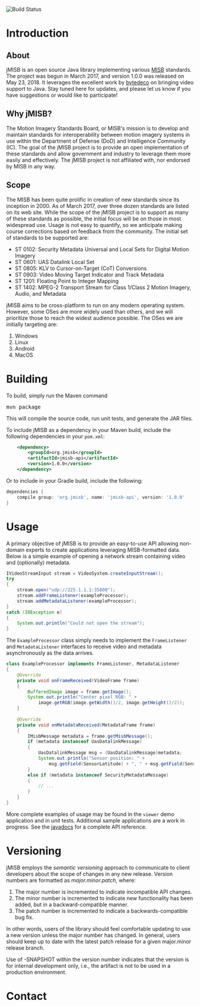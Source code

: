 ![Build Status](https://travis-ci.com/WestRidgeSystems/jmisb.svg?branch=develop)

# Introduction

## About

jMISB is an open source Java library implementing various 
[MISB](http://www.gwg.nga.mil/misb/ "MISB home page") standards. The
project was begun in March 2017, and version 1.0.0 was released on 
May 23, 2018. It leverages the excellent work by 
[bytedeco](https://github.com/bytedeco) on bringing video support to Java.
Stay tuned here for updates, and please let us know if you have suggestions
or would like to participate!

## Why jMISB?

The Motion Imagery Standards Board, or MISB's mission is to develop and 
maintain standards for interoperability between motion imagery systems in use 
within the Department of Defense (DoD) and Intelligence Community (IC).
The goal of the jMISB project is to provide an open implementation of 
these standards and allow government and industry to leverage them more easily 
and effectively. The jMISB project is not affiliated with, nor endorsed by 
MISB in any way.

## Scope

The MISB has been quite prolific in creation of new standards since its 
inception in 2000. As of March 2017, over three dozen standards are listed
on its web site. While the scope of the jMISB project is to support as many of
these standards as possible, the initial focus will be on those
in most widespread use. Usage is not easy to quantify, so we anticipate 
making course corrections based on feedback from the community. The initial
set of standards to be supported are:

* ST 0102: Security Metadata Universal and Local Sets for Digital Motion
           Imagery
* ST 0601: UAS Datalink Local Set
* ST 0805: KLV to Cursor-on-Target (CoT) Conversions
* ST 0903: Video Moving Target Indicator and Track Metadata
* ST 1201: Floating Point to Integer Mapping
* ST 1402: MPEG-2 Transport Stream for Class 1/Class 2 Motion Imagery, Audio,
           and Metadata

jMISB aims to be cross-platform to run on any modern operating system. However,
some OSes are more widely used than others, and we will prioritize those to
reach the widest audience possible. The OSes we are initially targeting are:

1. Windows
2. Linux
3. Android
4. MacOS

# Building

To build, simply run the Maven command
<pre>
mvn package
</pre>
This will compile the source code, run unit tests, and generate the JAR files.

To include jMISB as a dependency in your Maven build, include the following dependencies in
your <code>pom.xml</code>:
```xml
    <dependency>
        <groupId>org.jmisb</groupId>
        <artifactId>jmisb-api</artifactId>
        <version>1.0.0</version>
    </dependency>
```
Or to include in your Gradle build, include the following:
```groovy
dependencies {
    compile group: 'org.jmisb', name: 'jmisb-api', version: '1.0.0'
}
```

# Usage

A primary objective of jMISB is to provide an easy-to-use API allowing 
non-domain experts to create applications leveraging MISB-formatted data.
Below is a simple example of opening a network stream containing video
and (optionally) metadata.

```java
IVideoStreamInput stream = VideoSystem.createInputStream();
try 
{
    stream.open("udp://225.1.1.1:35800");
    stream.addFrameListener(exampleProcessor);
    stream.addMetadataListener(exampleProcessor);
}
catch (IOException e)
{
    System.out.println("Could not open the stream");
}
```

The <code>ExampleProcessor</code> class simply needs to implement the
<code>FrameListener</code> and <code>MetadataListener</code> interfaces
to receive video and metadata asynchronously as the data arrives.

```java
class ExampleProcessor implements FrameListener, MetadataListener
{
    @Override
    private void onFrameReceived(VideoFrame frame)
    {
        BufferedImage image = frame.getImage();
        System.out.println("Center pixel RGB: " +
            image.getRGB(image.getWidth()/2, image.getHeight()/2));
    }
    
    @Override
    private void onMetadataReceived(MetadataFrame frame)
    {
        IMisbMessage metadata = frame.getMisbMessage();
        if (metadata instanceof UasDatalinkMessage)
        {
            UasDatalinkMessage msg = (UasDatalinkMessage)metadata;
            System.out.println("Sensor position: " + 
                msg.getField(SensorLatitude) + ", " + msg.getField(SensorLongitude));
        }
        else if (metadata instanceof SecurityMetadataMessage)
        {
            // ...
        }
    }
}
```

More complete examples of usage may be found in the <code>viewer</code> demo 
application and in unit tests. Additional sample applications are a work in
progress.
See the [javadocs](https://westridgesystems.github.io/jmisb) for a complete API 
reference.

# Versioning

jMISB employs the <i>semantic versioning</i> approach to communicate to 
client developers about the scope of changes in any new release. Version
numbers are formatted as *major.minor.patch*, where:

1. The major number is incremented to indicate incompatible API changes.
2. The minor number is incremented to indicate new functionality has been
added, but in a backward-compatible manner.
3. The patch number is incremented to indicate a backwards-compatible bug
fix.

In other words, users of the library should feel comfortable updating to use
a new version unless the major number has changed. In general, users should 
keep up to date with the latest patch release for a given major.minor 
release branch.

Use of -SNAPSHOT within the version number indicates that the version is
for internal development only, i.e., the artifact is not to be used in a
production environment.

# Contact

